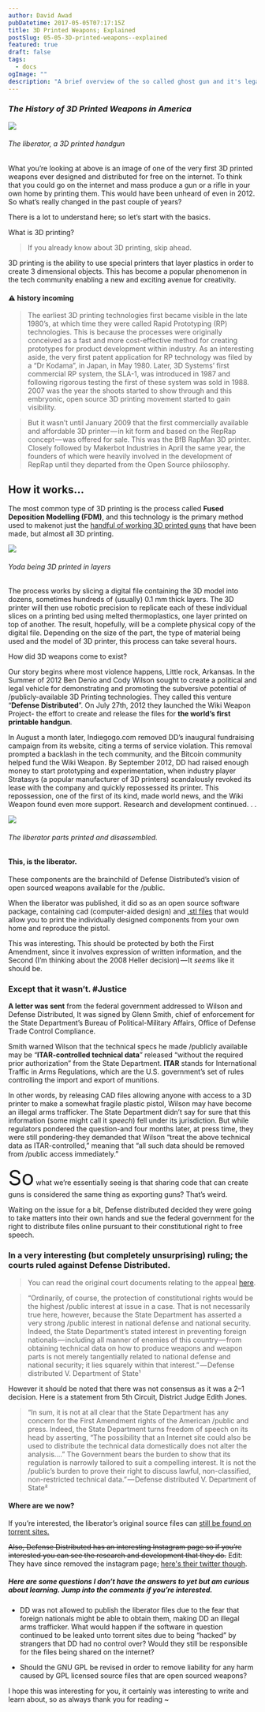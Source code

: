 ```yaml
---
author: David Awad
pubDatetime: 2017-05-05T07:17:15Z
title: 3D Printed Weapons; Explained
postSlug: 05-05-3D-printed-weapons--explained
featured: true
draft: false
tags:
  - docs
ogImage: ""
description: "A brief overview of the so called ghost gun and it's legal treatment as software."
---
```


### _The History of 3D Printed Weapons in America_

![](/assets/img/3d_1.jpeg)

###### The liberator, a 3D printed handgun

What you’re looking at above is an image of one of the very first 3D printed weapons ever designed and distributed for free on the internet. To think that you could go on the internet and mass produce a gun or a rifle in your own home by printing them. This would have been unheard of even in 2012. So what’s really changed in the past couple of years?

There is a lot to understand here; so let’s start with the basics.

What is 3D printing?

> If you already know about 3D printing, skip ahead.

3D printing is the ability to use special printers that layer plastics in order to create 3 dimensional objects. This has become a popular phenomenon in the tech community enabling a new and exciting avenue for creativity.

#### ⚠️ history incoming

> The earliest 3D printing technologies first became visible in the late 1980’s, at which time they were called Rapid Prototyping (RP) technologies. This is because the processes were originally conceived as a fast and more cost-effective method for creating prototypes for product development within industry. As an interesting aside, the very first patent application for RP technology was filed by a “Dr Kodama”, in Japan, in May 1980. Later, 3D Systems’ first commercial RP system, the SLA-1, was introduced in 1987 and following rigorous testing the first of these system was sold in 1988. 2007 was the year the shoots started to show through and this embryonic, open source 3D printing movement started to gain visibility.

> But it wasn’t until January 2009 that the first commercially available and affordable 3D printer — in kit form and based on the RepRap concept — was offered for sale. This was the BfB RapMan 3D printer. Closely followed by Makerbot Industries in April the same year, the founders of which were heavily involved in the development of RepRap until they departed from the Open Source philosophy.

## How it works…

The most common type of 3D printing is the process called **Fused Deposition Modelling (FDM)**, and this technology is the primary method used to makenot just the [handful of working 3D printed guns](https://3dprint.com/14636/3d-prnted-guns/) that have been made, but almost all 3D printing.

![](/assets/img/3d_2.gif)

###### Yoda being 3D printed in layers

The process works by slicing a digital file containing the 3D model into dozens, sometimes hundreds of (usually) 0.1 mm thick layers. The 3D printer will then use robotic precision to replicate each of these individual slices on a printing bed using melted thermoplastics, one layer printed on top of another. The result, hopefully, will be a complete physical copy of the digital file. Depending on the size of the part, the type of material being used and the model of 3D printer, this process can take several hours.

How did 3D weapons come to exist?

Our story begins where most violence happens, Little rock, Arkansas. In the Summer of 2012 Ben Denio and Cody Wilson sought to create a political and legal vehicle for demonstrating and promoting the subversive potential of /publicly-available 3D Printing technologies. They called this venture “**Defense Distributed**”. On July 27th, 2012 they launched the Wiki Weapon Project- the effort to create and release the files for **the world’s first printable handgun**.

In August a month later, Indiegogo.com removed DD’s inaugural fundraising campaign from its website, citing a terms of service violation. This removal prompted a backlash in the tech community, and the Bitcoin community helped fund the Wiki Weapon. By September 2012, DD had raised enough money to start prototyping and experimentation, when industry player Stratasys (a popular manufacturer of 3D printers) scandalously revoked its lease with the company and quickly repossessed its printer. This repossession, one of the first of its kind, made world news, and the Wiki Weapon found even more support. Research and development continued. . .

![](/assets/img/3d_3.jpeg)

###### The liberator parts printed and disassembled.

#### This, is the liberator.

These components are the brainchild of Defense Distributed’s vision of open sourced weapons available for the /public.

When the liberator was published, it did so as an open source software package, containing cad (computer-aided design) and [.stl files](https://en.wikipedia.org/wiki/STL_%28file_format%29) that would allow you to print the individually designed components from your own home and reproduce the pistol.

This was interesting. This should be protected by both the First Amendment, since it involves expression of written information, and the Second (I’m thinking about the 2008 Heller decision) — It _seems_ like it should be.

### Except that it wasn’t. #Justice

**A letter was sent** from the federal government addressed to Wilson and Defense Distributed, It was signed by Glenn Smith, chief of enforcement for the State Department’s Bureau of Political-Military Affairs, Office of Defense Trade Control Compliance.

Smith warned Wilson that the technical specs he made /publicly available may be “**ITAR-controlled technical data**” released “without the required prior authorization” from the State Department. **ITAR** stands for International Traffic in Arms Regulations, which are the U.S. government’s set of rules controlling the import and export of munitions.

In other words, by releasing CAD files allowing anyone with access to a 3D printer to make a somewhat fragile plastic pistol, Wilson may have become an illegal arms trafficker. The State Department didn’t say for sure that this information (some might call it _speech_) fell under its jurisdiction. But while regulators pondered the question-and four months later, at press time, they were still pondering-they demanded that Wilson “treat the above technical data as ITAR-controlled,” meaning that “all such data should be removed from /public access immediately.”

<p>
<span style="font-size: 3em">So</span> what we’re essentially seeing is that sharing code that can create guns is considered the same thing as exporting guns? That’s weird.
</p>

Waiting on the issue for a bit, Defense distributed decided they were going to take matters into their own hands and sue the federal government for the right to distribute files online pursuant to their constitutional right to free speech.

### In a very interesting (but completely unsurprising) ruling; the courts ruled against Defense Distributed.

> You can read the original court documents relating to the appeal [here](https://assets.documentcloud.org/documents/3111635/15-50759-Documents.pdf).

> “Ordinarily, of course, the protection of constitutional rights would be the highest /public interest at issue in a case. That is not necessarily true here, however, because the State Department has asserted a very strong /public interest in national defense and national security. Indeed, the State Department’s stated interest in preventing foreign nationals — including all manner of enemies of this country — from obtaining technical data on how to produce weapons and weapon parts is not merely tangentially related to national defense and national security; it lies squarely within that interest.” — Defense distributed V. Department of State¹

However it should be noted that there was not consensus as it was a 2–1 decision. Here is a statement from 5th Circuit, District Judge Edith Jones.

> “In sum, it is not at all clear that the State Department has any concern for the First Amendment rights of the American /public and press. Indeed, the State Department turns freedom of speech on its head by asserting, “The possibility that an Internet site could also be used to distribute the technical data domestically does not alter the analysis….” The Government bears the burden to show that its regulation is narrowly tailored to suit a compelling interest. It is not the /public’s burden to prove their right to discuss lawful, non-classified, non-restricted technical data.” — Defense distributed V. Department of State²

#### Where are we now?

If you’re interested, the liberator’s original source files can [still be found on torrent sites.](https://kat.cr/defdist-defcad-mega-pack-v4-4-raiden-t7531415.html)

~~Also, Defense Distributed has an interesting Instagram page so if you’re interested you can see the research and development that they do.~~
Edit: They have since removed the instagram page; [here's their twitter though](https://twitter.com/defdist?lang=en).

##### Here are some questions I don’t have the answers to yet but am curious about learning. Jump into the comments if you’re interested.

- DD was not allowed to publish the liberator files due to the fear that foreign nationals might be able to obtain them, making DD an illegal arms trafficker. What would happen if the software in question continued to be leaked unto torrent sites due to being “hacked” by strangers that DD had no control over? Would they still be responsible for the files being shared on the internet?

- Should the GNU GPL be revised in order to remove liability for any harm caused by GPL licensed source files that are open sourced weapons?

I hope this was interesting for you, it certainly was interesting to write and learn about, so as always thank you for reading ~
